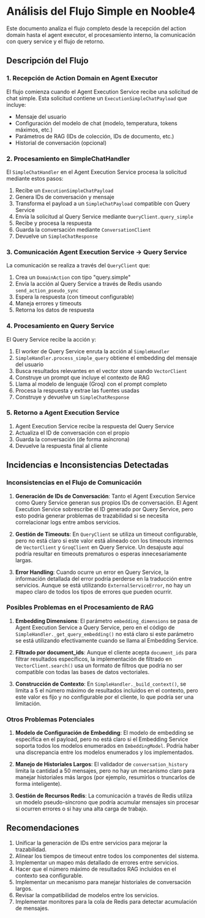 # Análisis del Flujo Simple en Nooble4

Este documento analiza el flujo completo desde la recepción del action domain hasta el agent executor, el procesamiento interno, la comunicación con query service y el flujo de retorno.

## Descripción del Flujo

### 1. Recepción de Action Domain en Agent Executor

  El flujo comienza cuando el Agent Execution Service recibe una solicitud de chat simple. Esta solicitud contiene un `ExecutionSimpleChatPayload` que incluye:
- Mensaje del usuario
- Configuración del modelo de chat (modelo, temperatura, tokens máximos, etc.)
- Parámetros de RAG (IDs de colección, IDs de documento, etc.)
- Historial de conversación (opcional)

### 2. Procesamiento en SimpleChatHandler

El `SimpleChatHandler` en el Agent Execution Service procesa la solicitud mediante estos pasos:
1. Recibe un `ExecutionSimpleChatPayload`
2. Genera IDs de conversación y mensaje
3. Transforma el payload a un `SimpleChatPayload` compatible con Query Service
4. Envía la solicitud al Query Service mediante `QueryClient.query_simple`
5. Recibe y procesa la respuesta
6. Guarda la conversación mediante `ConversationClient`
7. Devuelve un `SimpleChatResponse`

### 3. Comunicación Agent Execution Service → Query Service

La comunicación se realiza a través del `QueryClient` que:
1. Crea un `DomainAction` con tipo "query.simple"
2. Envía la acción al Query Service a través de Redis usando `send_action_pseudo_sync`
3. Espera la respuesta (con timeout configurable)
4. Maneja errores y timeouts
5. Retorna los datos de respuesta

### 4. Procesamiento en Query Service

El Query Service recibe la acción y:
1. El worker de Query Service enruta la acción al `SimpleHandler`
2. `SimpleHandler.process_simple_query` obtiene el embedding del mensaje del usuario
3. Busca resultados relevantes en el vector store usando `VectorClient`
4. Construye un prompt que incluye el contexto de RAG
5. Llama al modelo de lenguaje (Groq) con el prompt completo
6. Procesa la respuesta y extrae las fuentes usadas
7. Construye y devuelve un `SimpleChatResponse`

### 5. Retorno a Agent Execution Service

1. Agent Execution Service recibe la respuesta del Query Service
2. Actualiza el ID de conversación con el propio
3. Guarda la conversación (de forma asíncrona)
4. Devuelve la respuesta final al cliente

## Incidencias e Inconsistencias Detectadas

### Inconsistencias en el Flujo de Comunicación

1. **Generación de IDs de Conversación**: Tanto el Agent Execution Service como Query Service generan sus propios IDs de conversación. El Agent Execution Service sobrescribe el ID generado por Query Service, pero esto podría generar problemas de trazabilidad si se necesita correlacionar logs entre ambos servicios.

2. **Gestión de Timeouts**: En `QueryClient` se utiliza un timeout configurable, pero no está claro si este valor está alineado con los timeouts internos de `VectorClient` y `GroqClient` en Query Service. Un desajuste aquí podría resultar en timeouts prematuros o esperas innecesariamente largas.

3. **Error Handling**: Cuando ocurre un error en Query Service, la información detallada del error podría perderse en la traducción entre servicios. Aunque se está utilizando `ExternalServiceError`, no hay un mapeo claro de todos los tipos de errores que pueden ocurrir.

### Posibles Problemas en el Procesamiento de RAG

1. **Embedding Dimensions**: El parámetro `embedding_dimensions` se pasa de Agent Execution Service a Query Service, pero en el código de `SimpleHandler._get_query_embedding()` no está claro si este parámetro se está utilizando efectivamente cuando se llama al Embedding Service.

2. **Filtrado por document_ids**: Aunque el cliente acepta `document_ids` para filtrar resultados específicos, la implementación de filtrado en `VectorClient.search()` usa un formato de filtros que podría no ser compatible con todas las bases de datos vectoriales.

3. **Construcción de Contexto**: En `SimpleHandler._build_context()`, se limita a 5 el número máximo de resultados incluidos en el contexto, pero este valor es fijo y no configurable por el cliente, lo que podría ser una limitación.

### Otros Problemas Potenciales

1. **Modelo de Configuración de Embedding**: El modelo de embedding se especifica en el payload, pero no está claro si el Embedding Service soporta todos los modelos enumerados en `EmbeddingModel`. Podría haber una discrepancia entre los modelos enumerados y los implementados.

2. **Manejo de Historiales Largos**: El validador de `conversation_history` limita la cantidad a 50 mensajes, pero no hay un mecanismo claro para manejar historiales más largos (por ejemplo, resumirlos o truncarlos de forma inteligente).

3. **Gestión de Recursos Redis**: La comunicación a través de Redis utiliza un modelo pseudo-síncrono que podría acumular mensajes sin procesar si ocurren errores o si hay una alta carga de trabajo.

## Recomendaciones

1. Unificar la generación de IDs entre servicios para mejorar la trazabilidad.
2. Alinear los tiempos de timeout entre todos los componentes del sistema.
3. Implementar un mapeo más detallado de errores entre servicios.
4. Hacer que el número máximo de resultados RAG incluidos en el contexto sea configurable.
5. Implementar un mecanismo para manejar historiales de conversación largos.
6. Revisar la compatibilidad de modelos entre los servicios.
7. Implementar monitores para la cola de Redis para detectar acumulación de mensajes.